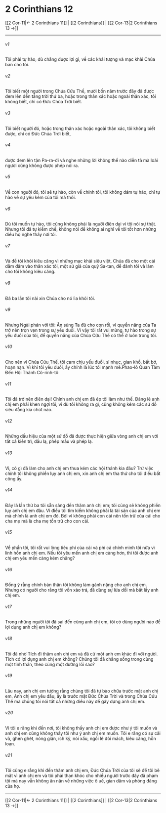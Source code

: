 # 2 Corinthians 12

[[2 Cor-11|← 2 Corinthians 11]] | [[2 Corinthians]] | [[2 Cor-13|2 Corinthians 13 →]]
***



###### v1 
Tôi phải tự hào, dù chẳng được lợi gì, về các khải tượng và mạc khải Chúa ban cho tôi. 

###### v2 
Tôi biết một người trong Chúa Cứu Thế, mười bốn năm trước đây đã được đem lên đến tầng trời thứ ba, hoặc trong thân xác hoặc ngoài thân xác, tôi không biết, chỉ có Đức Chúa Trời biết. 

###### v3 
Tôi biết người đó, hoặc trong thân xác hoặc ngoài thân xác, tôi không biết được, chỉ có Đức Chúa Trời biết, 

###### v4 
được đem lên tận Pa-ra-đi và nghe những lời không thể nào diễn tả mà loài người cũng không được phép nói ra. 

###### v5 
Về con người đó, tôi sẽ tự hào, còn về chính tôi, tôi không dám tự hào, chỉ tự hào về sự yếu kém của tôi mà thôi. 

###### v6 
Dù tôi muốn tự hào, tôi cũng không phải là người điên dại vì tôi nói sự thật. Nhưng tôi đã tự kiềm chế, không nói để không ai nghĩ về tôi tốt hơn những điều họ nghe thấy nơi tôi. 

###### v7 
Và để tôi khỏi kiêu căng vì những mạc khải siêu việt, Chúa đã cho một cái dằm đâm vào thân xác tôi, một sứ giả của quỷ Sa-tan, để đánh tôi và làm cho tôi không kiêu căng. 

###### v8 
Đã ba lần tôi nài xin Chúa cho nó lìa khỏi tôi. 

###### v9 
Nhưng Ngài phán với tôi: Ân sủng Ta đủ cho con rồi, vì quyền năng của Ta trở nên trọn vẹn trong sự yếu đuối. Vì vậy tôi rất vui mừng, tự hào trong sự yếu đuối của tôi, để quyền năng của Chúa Cứu Thế có thể ở luôn trong tôi. 

###### v10 
Cho nên vì Chúa Cứu Thế, tôi cam chịu yếu đuối, sỉ nhục, gian khổ, bắt bớ, hoạn nạn. Vì khi tôi yếu đuối, ấy chính là lúc tôi mạnh mẽ.Phao-lô Quan Tâm Đến Hội Thánh Cô-rinh-tô 

###### v11 
Tôi đã trở nên điên dại! Chính anh chị em đã ép tôi làm như thế. Đáng lẽ anh chị em phải khen ngợi tôi, vì dù tôi không ra gì, cũng không kém các sứ đồ siêu đẳng kia chút nào. 

###### v12 
Những dấu hiệu của một sứ đồ đã được thực hiện giữa vòng anh chị em với tất cả kiên trì, dấu lạ, phép mầu và phép lạ. 

###### v13 
Vì, có gì đã làm cho anh chị em thua kém các hội thánh kia đâu? Trừ việc chính tôi không phiền lụy anh chị em, xin anh chị em tha thứ cho tôi điều bất công ấy. 

###### v14 
Đây là lần thứ ba tôi sẵn sàng đến thăm anh chị em; tôi cũng sẽ không phiền lụy anh chị em đâu. Vì điều tôi tìm kiếm không phải là tài sản của anh chị em mà chính là anh chị em đó. Bởi vì không phải con cái nên tồn trữ của cải cho cha mẹ mà là cha mẹ tồn trữ cho con cái. 

###### v15 
Về phần tôi, tôi rất vui lòng tiêu phí của cải và phí cả chính mình tôi nữa vì linh hồn anh chị em. Nếu tôi yêu mến anh chị em càng hơn, thì tôi được anh chị em yêu mến càng kém chăng? 

###### v16 
Đồng ý rằng chính bản thân tôi không làm gánh nặng cho anh chị em. Nhưng có người cho rằng tôi vốn xảo trá, đã dùng sự lừa dối mà bắt lấy anh chị em. 

###### v17 
Trong những người tôi đã sai đến cùng anh chị em, tôi có dùng người nào để lợi dụng anh chị em không? 

###### v18 
Tôi đã nhờ Tích đi thăm anh chị em và đã cử một anh em khác đi với người. Tích có lợi dụng anh chị em không? Chúng tôi đã chẳng sống trong cùng một tinh thần, theo cùng một đường lối sao? 

###### v19 
Lâu nay, anh chị em tưởng rằng chúng tôi đã tự bào chữa trước mặt anh chị em. Anh chị em yêu dấu, ấy là trước mặt Đức Chúa Trời và trong Chúa Cứu Thế mà chúng tôi nói tất cả những điều này để gây dựng anh chị em. 

###### v20 
Vì tôi e rằng khi đến nơi, tôi không thấy anh chị em được như ý tôi muốn và anh chị em cũng không thấy tôi như ý anh chị em muốn. Tôi e rằng có sự cãi vã, ghen ghét, nóng giận, ích kỷ, nói xấu, ngồi lê đôi mách, kiêu căng, hỗn loạn. 

###### v21 
Tôi cũng e rằng khi đến thăm anh chị em, Đức Chúa Trời của tôi sẽ để tôi bẽ mặt vì anh chị em và tôi phải than khóc cho nhiều người trước đây đã phạm tội mà nay vẫn không ăn năn về những việc ô uế, gian dâm và phóng đãng của họ.

***
[[2 Cor-11|← 2 Corinthians 11]] | [[2 Corinthians]] | [[2 Cor-13|2 Corinthians 13 →]]

